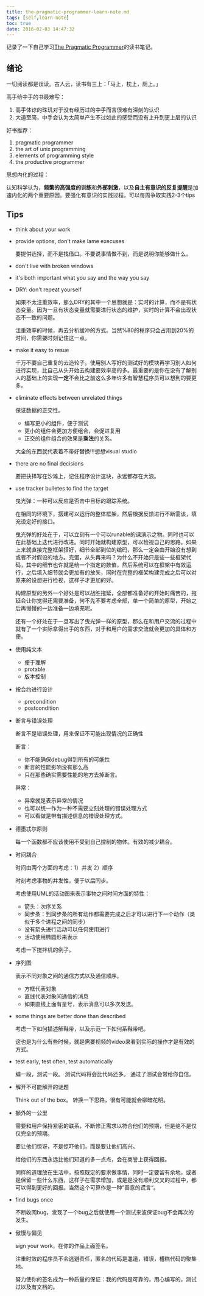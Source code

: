 ```yaml
---
title: the-pragmatic-programmer-learn-note.md
tags: [self,learn-note]
toc: true
date: 2016-02-03 14:47:32
---
```


记录了一下自己学习[The Pragmatic Programmer](http://book.douban.com/subject/1417047/)的读书笔记。

<!-- more -->

## 绪论
 
一切阅读都是误读。古人云，读书有三上：「马上，枕上，厕上。」
 
高手给中手的书最难写：
 
1.  高手体谅的珠玑对于没有经历过的中手而言很难有深刻的认识
2.  大道至简，中手会认为太简单产生不过如此的感受而没有上升到更上层的认识

好书推荐：
 
1.  pragmatic programmer
2.  the art of unix programming
3.  elements of programming style
4.  the productive programmer
 
思想内化的过程：
 
认知科学认为，**频繁的高强度的训练**和**外部刺激**，以及**自主有意识的反复提醒**是加速内化的两个重要原因。要强化有意识的实践过程，可以每周争取实践2-3个tips
 
## Tips
 
*   think about your work

*   provide options, don't make lame execuses
 
    要提供选择，而不是找借口。不要说事情做不到，而是说明你能够做什么。
 
*   don't live with broken windows
 
*   it's both important what you say and the way you say
 
*   DRY: don't repeat yourself
 
    如果不太注重效率，那么DRY的其中一个思想就是：实时的计算，而不是有状态变量。因为一旦有状态变量就需要进行状态的维护，实时的计算不会出现状态不一致的问题。
 
    注重效率的时候，再去分析缓冲的方式。当然%80的程序只会占用到20%的时间，你需要时刻记住这一点。
 
*   make it easy to resue
 
    千万不要自己重复的去造轮子。使用别人写好的测试好的模块再学习别人如何进行实现，比自己从头开始去构建要效率高的多。最重要的是你在没有了解别人的基础上的实现**一定**不会比之前这么多年许多有智慧程序员可以想到的要更多。
 
*   eliminate effects between unrelated things
 
    保证数据的正交性。
 
    - 编写更小的组件，便于测试
    - 更小的组件会更加方便组合，会促进复用
    - 正交的组件组合的效果是**乘法**的关系。
 
    大全的东西就代表着不带好替换!!!想想visual studio
 
*   there are no final decisions
 
    要把抉择写在沙滩上，记住程序设计这块，永远都存在大浪。
 
*   use tracker bulletes to find the target
 
    曳光弹：一种可以反应是否击中目标的跟踪系统。
    
    在相同的环境下，搭建可以运行的整体框架，然后根据反馈进行不断需该，填充设定好的接口。
 
    曳光弹的好处在于，可以立刻有一个可以runable的课演示之物。同时也可以在此基础上迭代进行改进。同时开始就构建原型，可以检视自己的思路。如果上来就直接完整框架搭好，细节全部到位的编码，那么一定会由开始没有想到或者不对假设的地方。完蛋，从头再来吗？为什么不开始只是些一些框架代码，其中的细节也许就是给一个指定的数值，然后系统可以在框架中有效运行，之后填入细节就会更加有的放矢，同时在完整的框架构建完成之后可以对原来的设想进行检视，这样子才更加的好。
 
    构建原型的另外一个好处是可以战胜拖延，全部都准备好的开始时痛苦的，拖延会让你觉得还需要准备，何不先不要考虑全部，单一个简单的原型，开始之后再慢慢的一边准备一边填充呢。
 
    还有一个好处在于一旦写出了曳光弹一样的原型，那么在和用户交流的过程中就有了一个实际拿得出手的东西，对于和用户的需求交流就会更加的具体和方便。
 
*   使用纯文本
 
    - 便于理解
    - protable
    - 版本控制
 
*   按合约进行设计
 
    - precondition
    - postcondition
  
*   断言与错误处理
 
    断言不是错误处理，用来保证不可能出现情况的正确性

    断言：
    
    - 你不能确保debug得到所有的可能性 
    - 断言的性能影响没有那么高
    - 只在那些确实需要性能的地方去掉断言。
 
    异常：

    - 异常就是表示异常的情况
    - 也可以统一作为一种不需要立刻处理的错误处理方式
    - 可以看做是带有描述信息的错误处理方式。
 
*   德墨忒尔原则
 
    每一个函数都不应该使用不受到自己控制的物体。有效的减少耦合。
 
*   时间耦合
 
    时间由两个方面的考虑：1）并发 2）顺序
 
    时刻考虑事物的并发性，便于以后同步。
 
    考虑使用UML的活动图来表示事物之间时间方面的特性：
 
    - 箭头：次序关系
    - 同步条：到同步条的所有动作都需要完成之后才可以进行下一个动作（类似于多个进程之间的同步）
    - 没有箭头进行活动可以任何使用进行
    - 活动使用椭圆形来表示
 
    考虑一下搅拌机的例子。
 
*   序列图
 
    表示不同对象之间的通信方式以及通信顺序。
 
    - 方框代表对象
    - 直线代表对象间通信的消息
    - 如果直线上面有星号，表示消息可以多次发送。
 
*   some things are better done than described
 
    考虑一下如何描述解鞋带，以及示范一下如何系鞋带吧。
 
    这也是为什么有些时候，就是需要视频的video来看到实际的操作才是有效的方式。
 
*   test early, test often, test automatically
 
    编一段，测试一段。
    测试代码将会比代码还多。
    通过了测试会带给你自信。
 
*   解开不可能解开的谜题

    Think out of the box。
    转换一下思路，很有可能就会柳暗花明。
 
*   额外的一公里
 
    需要和用户保持紧密的联系，不断修正需求以符合他们的预期，但是绝不是仅仅完全的预期。
 
    要让他们惊讶，不是惊吓他们，而是要让他们高兴。
 
    给他们的东西永远比他们知道的多一点点，会在商誉上获得回报。
 
    同样的道理放在生活中，按照既定的要求做事情，同时一定要留有余地，或者是保留一些什么东西，这样子在需求增加，或是是没有顺利交叉的过程中，都可以得到更好的回报。当然这个可算作是一种”善意的谎言“。
 
*   find bugs once
 
    不断收网bug，发现了一个bug之后就使用一个测试来波保证bug不会再次的发生。
 
*   傲慢与偏见
 
    sign your work，在你的作品上面签名。
 
    注重时效的程序员不会逃避责任，匿名的代码是邋遢，错误，槽糕代码的聚集地。
 
    努力使你的签名成为一种质量的保证：我的代码是可靠的，用心编写的，测试过以及有文档的。
